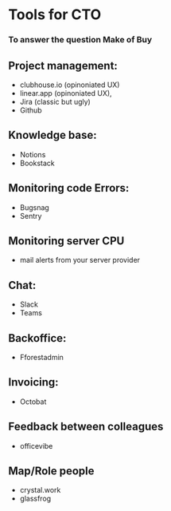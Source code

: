 # Tools for CTO
### To answer the question Make of Buy


##  Project management:
* clubhouse.io (opinoniated UX)
* linear.app (opinoniated UX),
* Jira (classic but ugly)
* Github

## Knowledge base:
* Notions
* Bookstack

## Monitoring code Errors:
* Bugsnag
* Sentry

## Monitoring server CPU
* mail alerts from your server provider

## Chat:
* Slack
* Teams

## Backoffice:
* Fforestadmin

## Invoicing:
* Octobat

## Feedback between colleagues
* officevibe

## Map/Role people  
* crystal.work
* glassfrog
